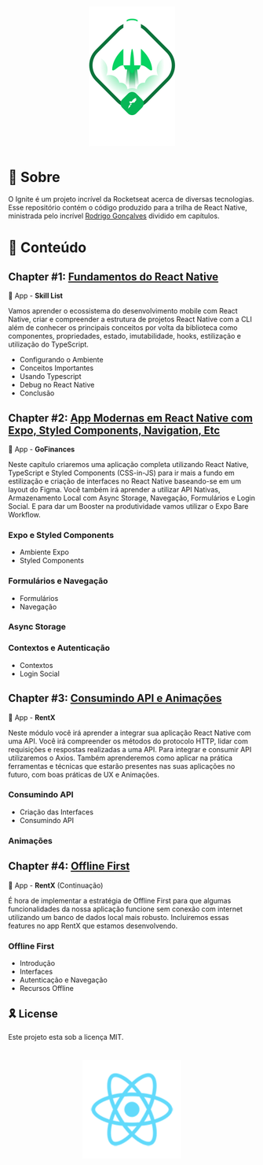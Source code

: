<h1 align="center">
    <img alt="Ignite React Native" title="Ignite React Native" src=".github/ignite.png" />
</h1>



# 🚀 Sobre

O Ignite é um projeto incrível da Rocketseat acerca de diversas tecnologias. Esse repositório contém o código produzido para a trilha de React Native, ministrada pelo incrível [Rodrigo Gonçalves](https://twitter.com/rodrigogsdev) dividido em capítulos.

# 📑 Conteúdo

## Chapter #1: [Fundamentos do React Native](myskills)

📱 App - **Skill List**

Vamos aprender o ecossistema do desenvolvimento mobile com React Native, criar e compreender a estrutura de projetos React Native com a CLI além de conhecer os principais conceitos por volta da biblioteca como componentes, propriedades, estado, imutabilidade, hooks, estilização e utilização do TypeScript.

- Configurando o Ambiente
- Conceitos Importantes
- Usando Typescript
- Debug no React Native
- Conclusão

## Chapter #2: [App Modernas em React Native com Expo, Styled Components, Navigation, Etc](GoFinances)

📱 App - **GoFinances**

Neste capítulo criaremos uma aplicação completa utilizando React Native, TypeScript e Styled Components (CSS-in-JS) para ir mais a fundo em estilização e criação de interfaces no React Native baseando-se em um layout do Figma. Você também irá aprender a utilizar API Nativas, Armazenamento Local com Async Storage, Navegação, Formulários e Login Social. E para dar um Booster na produtividade vamos utilizar o Expo Bare Workflow.

### Expo e Styled Components

- Ambiente Expo
- Styled Components

### Formulários e Navegação

- Formulários
- Navegação

### Async Storage

### Contextos e Autenticação

- Contextos
- Login Social

## Chapter #3: [Consumindo API e Animações](rentx)

📱 App - **RentX**

Neste módulo você irá aprender a integrar sua aplicação React Native com uma API. Você irá compreender os métodos do protocolo HTTP, lidar com requisições e respostas realizadas a uma API. Para integrar e consumir API utilizaremos o Axios. Também aprenderemos como aplicar na prática ferramentas e técnicas que estarão presentes nas suas aplicações no futuro, com boas práticas de UX e Animações.

### Consumindo API

- Criação das Interfaces
- Consumindo API

### Animações

## Chapter #4: [Offline First](rentx)

📱 App - **RentX** (Continuação)

É hora de implementar a estratégia de Offline First para que algumas funcionalidades da nossa aplicação funcione sem conexão com internet utilizando um banco de dados local mais robusto. Incluiremos essas features no app RentX que estamos desenvolvendo.

### Offline First

- Introdução
- Interfaces
- Autenticação e Navegação
- Recursos Offline

## 🎗️ License

Este projeto esta sob a licença MIT.

<h1 align="center">
    <img alt="React Native" height=200 title="Ignite React Native" src=".github/react-native.png" />
</h1>
